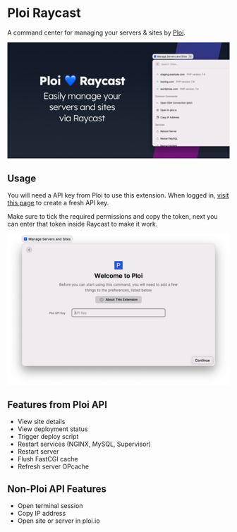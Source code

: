 # Ploi Raycast

A command center for managing your servers & sites by [Ploi](https://ploi.io/).

![Banner](screenshots/banner.png)

## Usage

You will need a API key from Ploi to use this extension.
When logged in, [visit this page](https://ploi.io/profile/api-keys) to create a fresh API key.

Make sure to tick the required permissions and copy the token, next you can enter that token inside Raycast to make it work.

![Banner](screenshots/installation.png)

## Features from Ploi API

- View site details
- View deployment status
- Trigger deploy script
- Restart services (NGINX, MySQL, Supervisor)
- Restart server
- Flush FastCGI cache
- Refresh server OPcache

## Non-Ploi API Features

- Open terminal session
- Copy IP address
- Open site or server in ploi.io
